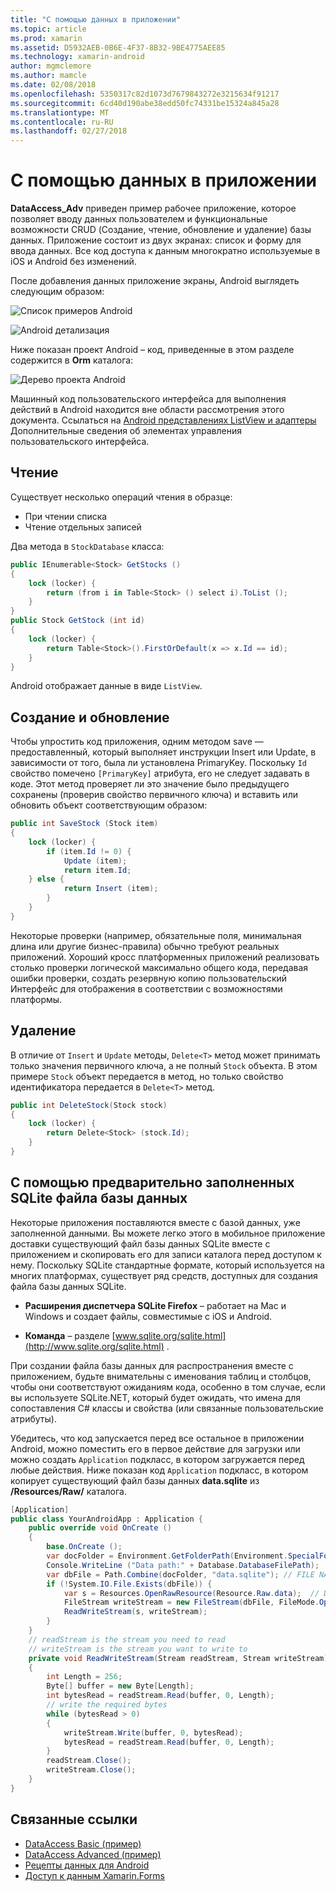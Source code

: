 ```yaml
---
title: "С помощью данных в приложении"
ms.topic: article
ms.prod: xamarin
ms.assetid: D5932AEB-0B6E-4F37-8B32-9BE4775AEE85
ms.technology: xamarin-android
author: mgmclemore
ms.author: mamcle
ms.date: 02/08/2018
ms.openlocfilehash: 5350317c82d1073d7679843272e3215634f91217
ms.sourcegitcommit: 6cd40d190abe38edd50fc74331be15324a845a28
ms.translationtype: MT
ms.contentlocale: ru-RU
ms.lasthandoff: 02/27/2018
---
```

# <a name="using-data-in-an-app"></a>С помощью данных в приложении

**DataAccess_Adv** приведен пример рабочее приложение, которое позволяет вводу данных пользователем и функциональные возможности CRUD (Создание, чтение, обновление и удаление) базы данных. Приложение состоит из двух экранах: список и форму для ввода данных. Все код доступа к данным многократно используемые в iOS и Android без изменений.

После добавления данных приложение экраны, Android выглядеть следующим образом:

![Список примеров Android](using-data-in-an-app-images/image11.png "Android пример списка")

![Android детализация](using-data-in-an-app-images/image12.png "Android детализация")

Ниже показан проект Android &ndash; код, приведенные в этом разделе содержится в **Orm** каталога:

![Дерево проекта Android](using-data-in-an-app-images/image14.png "дерева проекта Android")

Машинный код пользовательского интерфейса для выполнения действий в Android находится вне области рассмотрения этого документа. Ссылаться на [Android представлениях ListView и адаптеры](~/android/user-interface/layouts/list-view/index.md) Дополнительные сведения об элементах управления пользовательского интерфейса.

## <a name="read"></a>Чтение

Существует несколько операций чтения в образце:

-  При чтении списка
-  Чтение отдельных записей

Два метода в `StockDatabase` класса:

```csharp
public IEnumerable<Stock> GetStocks ()
{
    lock (locker) {
        return (from i in Table<Stock> () select i).ToList ();
    }
}
public Stock GetStock (int id)
{
    lock (locker) {
        return Table<Stock>().FirstOrDefault(x => x.Id == id);
    }
}
```

Android отображает данные в виде `ListView`.

## <a name="create-and-update"></a>Создание и обновление

Чтобы упростить код приложения, одним методом save — предоставленный, который выполняет инструкции Insert или Update, в зависимости от того, была ли установлена PrimaryKey. Поскольку `Id` свойство помечено `[PrimaryKey]` атрибута, его не следует задавать в коде. Этот метод проверяет ли это значение было предыдущего сохранены (проверив свойство первичного ключа) и вставить или обновить объект соответствующим образом:

```csharp
public int SaveStock (Stock item)
{
    lock (locker) {
        if (item.Id != 0) {
            Update (item);
            return item.Id;
    } else {
            return Insert (item);
        }
    }
}
```

Некоторые проверки (например, обязательные поля, минимальная длина или другие бизнес-правила) обычно требуют реальных приложений. Хороший кросс платформенных приложений реализовать столько проверки логической максимально общего кода, передавая ошибки проверки, создать резервную копию пользовательский Интерфейс для отображения в соответствии с возможностями платформы.

## <a name="delete"></a>Удаление

В отличие от `Insert` и `Update` методы, `Delete<T>` метод может принимать только значения первичного ключа, а не полный `Stock` объекта. В этом примере `Stock` объект передается в метод, но только свойство идентификатора передается в `Delete<T>` метод.

```csharp
public int DeleteStock(Stock stock)
{
    lock (locker) {
        return Delete<Stock> (stock.Id);
    }
}
```

## <a name="using-a-pre-populated-sqlite-database-file"></a>С помощью предварительно заполненных SQLite файла базы данных

Некоторые приложения поставляются вместе с базой данных, уже заполненной данными. Вы можете легко этого в мобильное приложение доставки существующий файл базы данных SQLite вместе с приложением и скопировать его для записи каталога перед доступом к нему. Поскольку SQLite стандартные формате, который используется на многих платформах, существует ряд средств, доступных для создания файла базы данных SQLite.

-   **Расширения диспетчера SQLite Firefox** &ndash; работает на Mac и Windows и создает файлы, совместимые с iOS и Android.

-   **Команда** &ndash; разделе [www.sqlite.org/sqlite.html](http://www.sqlite.org/sqlite.html) .

При создании файла базы данных для распространения вместе с приложением, будьте внимательны с именования таблиц и столбцов, чтобы они соответствуют ожиданиям кода, особенно в том случае, если вы используете SQLite.NET, который будет ожидать, что имена для сопоставления C# классы и свойства (или связанные пользовательские атрибуты).

Убедитесь, что код запускается перед все остальное в приложении Android, можно поместить его в первое действие для загрузки или можно создать `Application` подкласс, в котором загружается перед любые действия. Ниже показан код `Application` подкласс, в котором копирует существующий файл базы данных **data.sqlite** из **/Resources/Raw/** каталога.

```csharp
[Application]
public class YourAndroidApp : Application {
    public override void OnCreate ()
    {
        base.OnCreate ();
        var docFolder = Environment.GetFolderPath(Environment.SpecialFolder.Personal);
        Console.WriteLine ("Data path:" + Database.DatabaseFilePath);
        var dbFile = Path.Combine(docFolder, "data.sqlite"); // FILE NAME TO USE WHEN COPIED
        if (!System.IO.File.Exists(dbFile)) {
            var s = Resources.OpenRawResource(Resource.Raw.data);  // DATA FILE RESOURCE ID
            FileStream writeStream = new FileStream(dbFile, FileMode.OpenOrCreate, FileAccess.Write);
            ReadWriteStream(s, writeStream);
        }
    }
    // readStream is the stream you need to read
    // writeStream is the stream you want to write to
    private void ReadWriteStream(Stream readStream, Stream writeStream)
    {
        int Length = 256;
        Byte[] buffer = new Byte[Length];
        int bytesRead = readStream.Read(buffer, 0, Length);
        // write the required bytes
        while (bytesRead > 0)
        {
            writeStream.Write(buffer, 0, bytesRead);
            bytesRead = readStream.Read(buffer, 0, Length);
        }
        readStream.Close();
        writeStream.Close();
    }
}
```


## <a name="related-links"></a>Связанные ссылки

- [DataAccess Basic (пример)](https://github.com/xamarin/mobile-samples/tree/master/DataAccess/Basic)
- [DataAccess Advanced (пример)](https://github.com/xamarin/mobile-samples/tree/master/DataAccess/Advanced)
- [Рецепты данных для Android](https://developer.xamarin.com/recipes/android/data/)
- [Доступ к данным Xamarin.Forms](~/xamarin-forms/app-fundamentals/databases.md)
